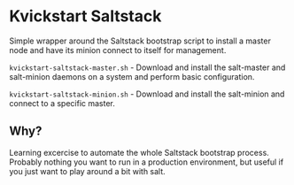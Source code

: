 # Kvickstart Saltstack

Simple wrapper around the Saltstack bootstrap script to install a master node and have its minion connect to itself for management. 

``kvickstart-saltstack-master.sh`` - Download and install the salt-master and salt-minion daemons on a system and perform basic configuration.


``kvickstart-saltstack-minion.sh`` - Download and install the salt-minion and connect to a specific master.

## Why?

Learning excercise to automate the whole Saltstack bootstrap process. Probably nothing you want to run in a production environment, but useful if you just want to play around a bit with salt.

